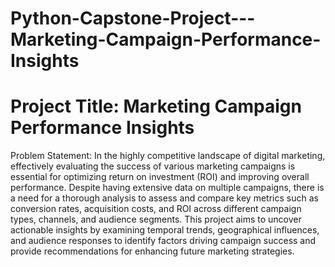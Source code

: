 # Python-Capstone-Project---Marketing-Campaign-Performance-Insights
# Project Title: Marketing Campaign Performance Insights

Problem Statement: 
In the highly competitive landscape of digital marketing, effectively evaluating the success of
various marketing campaigns is essential for optimizing return on investment (ROI) and
improving overall performance. Despite having extensive data on multiple campaigns, there
is a need for a thorough analysis to assess and compare key metrics such as conversion
rates, acquisition costs, and ROI across different campaign types, channels, and audience
segments. This project aims to uncover actionable insights by examining temporal trends,
geographical influences, and audience responses to identify factors driving campaign
success and provide recommendations for enhancing future marketing strategies.
